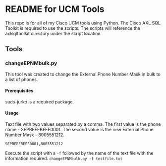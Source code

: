 # README for UCM Tools #

This repo is for all of my Cisco UCM tools using Python.
The Cisco AXL SQL Toolkit is required to use the scripts. The scripts will reference the axlsqltoolkit directory under the script location.

## Tools ##

### changeEPNMbulk.py

This tool was created to change the External Phone Number Mask in bulk to a list of phones.

#### Prerequisites

suds-jurko is a required package.

#### Usage

Text file with two values separated by a comma.
The first value is the phone name - SEPBEEFBEEF0001.
The second value is the new External Phone Number Mask - 8005551212.

```
SEPBEEFBEEF0001,8005551212
```

Execute the script with a `-f` followed by the name of the text file with the information required.
`changeEPNMbulk.py -f testfile.txt`